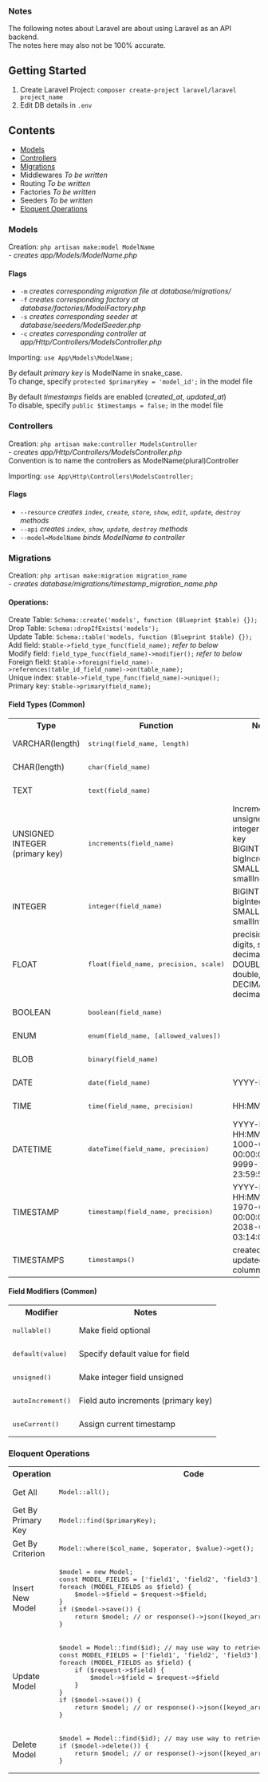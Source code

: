 ### Notes
The following notes about Laravel are about using Laravel as an API backend.  
The notes here may also not be 100% accurate.

## Getting Started
1. Create Laravel Project: `composer create-project laravel/laravel project_name`
2. Edit DB details in `.env`

## Contents
- [Models](#models)
- [Controllers](#controllers)
- [Migrations](#migrations)
- Middlewares *To be written*
- Routing *To be written*
- Factories *To be written*
- Seeders *To be written*
- [Eloquent Operations](#eloquent-operations)

### Models
Creation: `php artisan make:model ModelName`  
*- creates app/Models/ModelName.php*

#### Flags
- `-m` *creates corresponding migration file at database/migrations/*
- `-f` *creates corresponding factory at database/factories/ModelFactory.php*
- `-s` *creates corresponding seeder at database/seeders/ModelSeeder.php*
- `-c` *creates corresponding controller at app/Http/Controllers/ModelsController.php*

Importing: `use App\Models\ModelName;`

By default *primary key* is ModelName in snake_case.  
To change, specify `protected $primaryKey = 'model_id';` in the model file

By default *timestamps* fields are enabled (*created_at*, *updated_at*)  
To disable, specify `public $timestamps = false;` in the model file

### Controllers
Creation: `php artisan make:controller ModelsController`  
*- creates app/Http/Controllers/ModelsController.php*  
Convention is to name the controllers as ModelName(plural)Controller

Importing: `use App\Http\Controllers\ModelsController;`

#### Flags
- `--resource` *creates `index`, `create`, `store`, `show`, `edit`, `update`, `destroy` methods*
- `--api` *creates `index`, `show`, `update`, `destroy` methods*
- `--model=ModelName` *binds ModelName to controller*

### Migrations
Creation: `php artisan make:migration migration_name`  
*- creates database/migrations/timestamp_migration_name.php*

#### Operations:  
Create Table: `Schema::create('models', function (Blueprint $table) {});`  
Drop Table: `Schema::dropIfExists('models');`  
Update Table: `Schema::table('models, function (Blueprint $table) {});`  
Add field: `$table->field_type_func(field_name);` *refer to below*  
Modify field: `field_type_func(field_name)->modifier();` *refer to below*  
Foreign field: `$table->foreign(field_name)->references(table_id_field_name)->on(table_name);`  
Unique index: `$table->field_type_func(field_name)->unique();`  
Primary key: `$table->primary(field_name);`

#### Field Types (Common)
<table>
	<tr>
		<th>Type</th>
		<th>Function</th>
		<th>Notes</th>
	</tr>
	<tr>
		<td>VARCHAR(length)</td>
		<td><pre lang="php">string(field_name, length)</pre></td>
		<td>&nbsp;</td>
	</tr>
	<tr>
		<td>CHAR(length)</td>
		<td><pre lang="php">char(field_name)</pre></td>
		<td>&nbsp;</td>
	</tr>
	<tr>
		<td>TEXT</td>
		<td><pre lang="php">text(field_name)</pre></td>
		<td>&nbsp;</td>
	</tr>
	<tr>
		<td>UNSIGNED INTEGER (primary key)</td>
		<td><pre lang="php">increments(field_name)</pre></td>
		<td>Incrementing unsigned integer primary key <br/> BIGINT: bigIncrements, SMALLINT: smallIncrements</td>
	</tr>
	<tr>
		<td>INTEGER</td>
		<td><pre lang="php">integer(field_name)</pre></td>
		<td>BIGINT: bigInteger, SMALLINT: smallInteger</td>
	</tr>
	<tr>
		<td>FLOAT</td>
		<td><pre lang="php">float(field_name, precision, scale)</pre></td>
		<td>precision is total digits, scale is decimal digits <br/> DOUBLE: double, DECIMAL: decimal</td>
	</tr>
	<tr>
		<td>BOOLEAN</td>
		<td><pre lang="php">boolean(field_name)</pre></td>
		<td>&nbsp;</td>
	</tr>
	<tr>
		<td>ENUM</td>
		<td><pre lang="php">enum(field_name, [allowed_values])</pre></td>
		<td>&nbsp;</td>
	</tr>
	<tr>
		<td>BLOB</td>
		<td><pre lang="php">binary(field_name)</pre></td>
		<td>&nbsp;</td>
	</tr>
	<tr>
		<td>DATE</td>
		<td><pre lang="php">date(field_name)</pre></td>
		<td>YYYY-MM-DD</td>
	</tr>
	<tr>
		<td>TIME</td>
		<td><pre lang="php">time(field_name, precision)</pre></td>
		<td>HH:MM:SS</td>
	</tr>
	<tr>
		<td>DATETIME</td>
		<td><pre lang="php">dateTime(field_name, precision)</pre></td>
		<td>YYYY-MM-DD HH:MM:SS<br/>1000-01-01 00:00:00 to 9999-12-31 23:59:59</td>
	</tr>
	<tr>
		<td>TIMESTAMP</td>
		<td><pre lang="php">timestamp(field_name, precision)</pre></td>
		<td>YYYY-MM-DD HH:MM:SS<br/>1970-01-01 00:00:01 to 2038-01-19 03:14:07</td>
	</tr>
	<tr>
		<td>TIMESTAMPS</td>
		<td><pre lang="php">timestamps()</pre></td>
		<td>created_at and updated_at columns</td>
	</tr>
</table>

#### Field Modifiers (Common)
<table>
	<tr>
		<th>Modifier</th>
		<th>Notes</th>
	</tr>
	<tr>
		<td><pre lang="php">nullable()</pre></td>
		<td>Make field optional</td>
	</tr>
	<tr>
		<td><pre lang="php">default(value)</pre></td>
		<td>Specify default value for field</td>
	</tr>
	<tr>
		<td><pre lang="php">unsigned()</pre></td>
		<td>Make integer field unsigned</td>
	</tr>
	<tr>
		<td><pre lang="php">autoIncrement()</pre></td>
		<td>Field auto increments (primary key)</td>
	</tr>
	<tr>
		<td><pre lang="php">useCurrent()</pre></td>
		<td>Assign current timestamp</td>
	</tr>
</table>

### Eloquent Operations
<table>
	<tr>
		<th>Operation</th>
		<th>Code</th>
	</tr>
	<tr>
		<td>Get All</td>
		<td>
			<pre lang="php">Model::all();</pre>
		</td>
	</tr>
	<tr>
		<td>Get By Primary Key</td>
		<td>
			<pre lang="php">Model::find($primaryKey);</pre>
		</td>
	</tr>
	<tr>
		<td>Get By Criterion</td>
		<td>
			<pre lang="php">Model::where($col_name, $operator, $value)->get();</pre>
		</td>
	</tr>
	<tr>
		<td>Insert New Model</td>
		<td>
			<pre lang="php">$model = new Model;
const MODEL_FIELDS = ['field1', 'field2', 'field3'];
foreach (MODEL_FIELDS as $field) {
	$model->$field = $request->$field;
}
if ($model->save()) {
	return $model; // or response()->json([keyed_array], status_code)
}</pre>
		</td>
	</tr>
	<tr>
		<td>Update Model</td>
		<td>
			<pre lang="php">$model = Model::find($id); // may use way to retrieve model
const MODEL_FIELDS = ['field1', 'field2', 'field3'];
foreach (MODEL_FIELDS as $field) {
	if ($request->$field) {
		$model->$field = $request->$field
	}
}
if ($model->save()) {
	return $model; // or response()->json([keyed_array], status_code)
}</pre>
		</td>
	</tr>
	<tr>
		<td>Delete Model</td>
		<td>
			<pre lang="php">$model = Model::find($id); // may use way to retrieve model
if ($model->delete()) {
	return $model; // or response()->json([keyed_array], status_code)
}</pre>
		</td>
	</tr>
</table>

